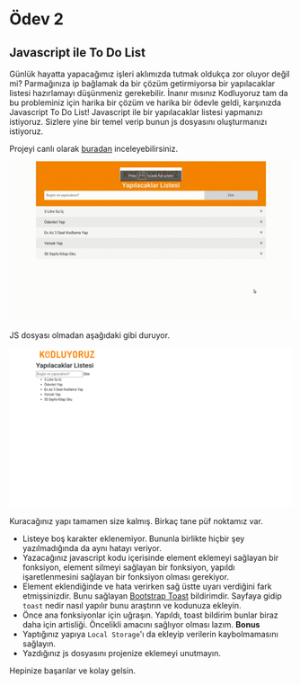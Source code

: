 # Ödev 2

## Javascript ile To Do List

Günlük hayatta yapacağımız işleri aklımızda tutmak oldukça zor oluyor değil mi? Parmağınıza ip bağlamak da bir çözüm getirmiyorsa bir yapılacaklar listesi hazırlamayı düşünmeniz gerekebilir. İnanır mısınız Kodluyoruz tam da bu probleminiz için harika bir çözüm ve harika bir ödevle geldi, karşınızda Javascript To Do List! Javascript ile bir yapılacaklar listesi yapmanızı istiyoruz. Sizlere yine bir temel verip bunun js dosyasını oluşturmanızı istiyoruz.

Projeyi canlı olarak [buradan](https://cengizcmataraci.me/javascripttodolist/) inceleyebilirsiniz.

![todolist](figures/todolist.gif)

JS dosyası olmadan aşağıdaki gibi duruyor.

![todolistnojs](figures/todolistnojs.png)

Kuracağınız yapı tamamen size kalmış. Birkaç tane püf noktamız var.

- Listeye boş karakter eklenemiyor. Bununla birlikte hiçbir şey yazılmadığında da aynı hatayı veriyor.
- Yazacağınız javascript kodu içerisinde element eklemeyi sağlayan bir fonksiyon, element silmeyi sağlayan bir fonksiyon, yapıldı işaretlenmesini sağlayan bir fonksiyon olması gerekiyor.
- Element eklendiğinde ve hata verirken sağ üstte uyarı verdiğini fark etmişsinizdir. Bunu sağlayan [Bootstrap Toast](https://getbootstrap.com/docs/4.3/components/toasts/) bildirimdir. Sayfaya gidip `toast` nedir nasıl yapılır bunu araştırın ve kodunuza ekleyin.
- Önce ana fonksiyonlar için uğraşın. Yapıldı, toast bildirim bunlar biraz daha için artisliği. Öncelikli amacını sağlıyor olması lazım.
**Bonus**
- Yaptığınız yapıya `Local Storage`'ı da ekleyip verilerin kaybolmamasını sağlayın.
- Yazdığınız js dosyasını projenize eklemeyi unutmayın.

Hepinize başarılar ve kolay gelsin.